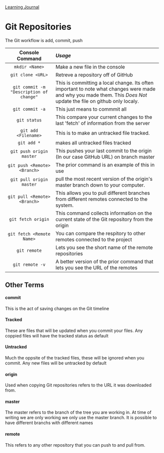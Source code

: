 [Learning Journal](https://stanels42.github.io/learningjournal/)

# Git Repositories

The Git workflow is add, commit, push

| **Console Command** | _Usage_ |
|:---------------:|:------|
| `mkdir <Name>` | Make a new file in the console|
| `git clone <URL>` | Retreve a repository off of GitHub |
| `git commit -m "Description of change"` | This is committing a local change. Its often important to note what changes were made and why you made them. This *Does Not* update the file on github only localy. |
| `git commit -a` | This just means to commmit all |
| `git status` | This compare your current changes to the last 'fetch' of information from the server |
| `git add <Filename>` | This is to make an untracked file tracked. |
| `git add *` | makes all untracked files tracked |
| `git push origin master` | This pushes your last commit to the origin (In our case GitHub URL) on branch master |
| `git push <Remote><Branch>` | The prior command is an example of this in use |
| `git pull origin master` | pull the most recent version of the origin's master branch down to your computer. |
| `git pull <Remote><Branch>` | This allows you to pull different branches from different remotes connected to the system. |
| `git fetch origin` | This command collects information on the current state of the Git repository from the origin |
| `git fetch <Remote Name>` | You can compare the respitory to other remotes connected to the project |
| `git remote` | Lets you see the short name of the remote repositories |
| `git remote -v` | A better version of the prior command that lets you see the URL of the remotes |

## Other Terms
#### commit
This is the act of saving changes on the Git timeline
#### Tracked
These are files that will be updated when you commit your files. Any coppied files will have the tracked status as default
#### Untracked
Much the oppsite of the tracked files, these will be ignored when you commit. Any new files will be untracked by default
#### origin
Used when copying Git repositories refers to the URL it was downloaded from. 
#### master
The master refers to the branch of the tree you are working in. At time of writing we are only working we only use the master branch. It is possible to have different branchs with different names
#### remote
This refers to any other repository that you can push to and pull from.